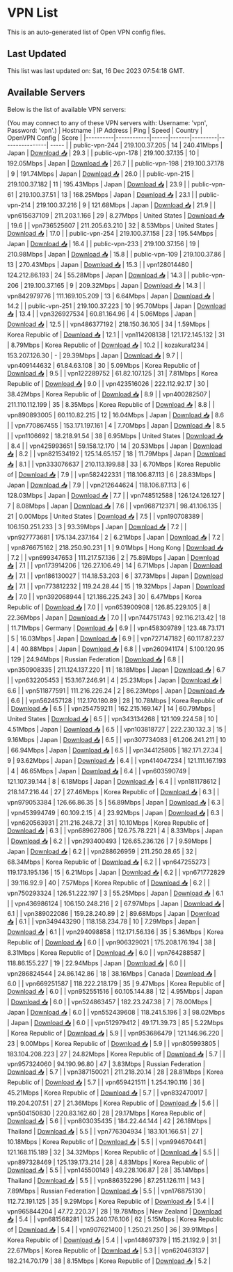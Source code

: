 # VPN List

This is an auto-generated list of Open VPN config files.

## Last Updated

This list was last updated on: Sat, 16 Dec 2023 07:54:18 GMT.

## Available Servers

Below is the list of available VPN servers:

(You may connect to any of these VPN servers with: Username: 'vpn', Password: 'vpn'.)
| Hostname | IP Address | Ping | Speed | Country | OpenVPN Config | Score |
|----------|------------|------|-------|---------|----------------| ----- |
| public-vpn-244 | 219.100.37.205 | 14 | 240.41Mbps | Japan | [Download 📥](./configs/server_0_JP.ovpn) | 29.3 |
| public-vpn-178 | 219.100.37.135 | 10 | 192.05Mbps | Japan | [Download 📥](./configs/server_1_JP.ovpn) | 26.7 |
| public-vpn-198 | 219.100.37.178 | 9 | 191.74Mbps | Japan | [Download 📥](./configs/server_2_JP.ovpn) | 26.0 |
| public-vpn-215 | 219.100.37.182 | 11 | 195.43Mbps | Japan | [Download 📥](./configs/server_3_JP.ovpn) | 23.9 |
| public-vpn-61 | 219.100.37.51 | 13 | 168.25Mbps | Japan | [Download 📥](./configs/server_4_JP.ovpn) | 23.1 |
| public-vpn-214 | 219.100.37.216 | 9 | 121.68Mbps | Japan | [Download 📥](./configs/server_5_JP.ovpn) | 21.9 |
| vpn615637109 | 211.203.1.166 | 29 | 8.27Mbps | United States | [Download 📥](./configs/server_6_US.ovpn) | 19.6 |
| vpn736525607 | 211.205.63.210 | 32 | 8.53Mbps | United States | [Download 📥](./configs/server_7_US.ovpn) | 17.0 |
| public-vpn-254 | 219.100.37.158 | 23 | 195.54Mbps | Japan | [Download 📥](./configs/server_8_JP.ovpn) | 16.4 |
| public-vpn-233 | 219.100.37.156 | 19 | 210.98Mbps | Japan | [Download 📥](./configs/server_9_JP.ovpn) | 15.8 |
| public-vpn-109 | 219.100.37.86 | 13 | 270.43Mbps | Japan | [Download 📥](./configs/server_10_JP.ovpn) | 15.3 |
| vpn128014480 | 124.212.86.193 | 24 | 55.28Mbps | Japan | [Download 📥](./configs/server_11_JP.ovpn) | 14.3 |
| public-vpn-206 | 219.100.37.165 | 9 | 209.32Mbps | Japan | [Download 📥](./configs/server_12_JP.ovpn) | 14.3 |
| vpn842979776 | 111.169.105.209 | 13 | 6.64Mbps | Japan | [Download 📥](./configs/server_13_JP.ovpn) | 14.2 |
| public-vpn-251 | 219.100.37.223 | 10 | 95.70Mbps | Japan | [Download 📥](./configs/server_14_JP.ovpn) | 13.4 |
| vpn326927534 | 60.81.164.96 | 4 | 5.06Mbps | Japan | [Download 📥](./configs/server_15_JP.ovpn) | 12.5 |
| vpn486377192 | 218.150.36.105 | 34 | 1.59Mbps | Korea Republic of | [Download 📥](./configs/server_16_KR.ovpn) | 12.1 |
| vpn114208138 | 121.172.145.132 | 31 | 8.79Mbps | Korea Republic of | [Download 📥](./configs/server_17_KR.ovpn) | 10.2 |
| kozakura1234 | 153.207.126.30 | - | 29.39Mbps | Japan | [Download 📥](./configs/server_18_JP.ovpn) | 9.7 |
| vpn409144632 | 61.84.63.108 | 30 | 5.09Mbps | Korea Republic of | [Download 📥](./configs/server_19_KR.ovpn) | 9.5 |
| vpn122289752 | 61.82.107.125 | 31 | 7.81Mbps | Korea Republic of | [Download 📥](./configs/server_20_KR.ovpn) | 9.0 |
| vpn423516026 | 222.112.92.17 | 30 | 38.42Mbps | Korea Republic of | [Download 📥](./configs/server_21_KR.ovpn) | 8.9 |
| vpn400282507 | 211.110.112.199 | 35 | 8.35Mbps | Korea Republic of | [Download 📥](./configs/server_22_KR.ovpn) | 8.8 |
| vpn890893005 | 60.110.82.215 | 12 | 16.04Mbps | Japan | [Download 📥](./configs/server_23_JP.ovpn) | 8.6 |
| vpn770867455 | 153.171.197.161 | 4 | 7.70Mbps | Japan | [Download 📥](./configs/server_24_JP.ovpn) | 8.5 |
| vpn1106692 | 18.218.91.54 | 38 | 6.95Mbps | United States | [Download 📥](./configs/server_25_US.ovpn) | 8.4 |
| vpn425993651 | 59.158.12.170 | 14 | 20.53Mbps | Japan | [Download 📥](./configs/server_26_JP.ovpn) | 8.2 |
| vpn821534192 | 125.14.65.157 | 18 | 11.79Mbps | Japan | [Download 📥](./configs/server_27_JP.ovpn) | 8.1 |
| vpn333076637 | 210.113.199.88 | 33 | 6.70Mbps | Korea Republic of | [Download 📥](./configs/server_28_KR.ovpn) | 7.9 |
| vpn582422331 | 118.106.87.113 | 6 | 28.83Mbps | Japan | [Download 📥](./configs/server_29_JP.ovpn) | 7.9 |
| vpn212644624 | 118.106.87.113 | 6 | 128.03Mbps | Japan | [Download 📥](./configs/server_30_JP.ovpn) | 7.7 |
| vpn748512588 | 126.124.126.127 | 7 | 8.08Mbps | Japan | [Download 📥](./configs/server_31_JP.ovpn) | 7.6 |
| vpn968712371 | 98.41.106.135 | 21 | 0.00Mbps | United States | [Download 📥](./configs/server_32_US.ovpn) | 7.5 |
| vpn190708389 | 106.150.251.233 | 3 | 93.39Mbps | Japan | [Download 📥](./configs/server_33_JP.ovpn) | 7.2 |
| vpn927773681 | 175.134.237.164 | 2 | 6.21Mbps | Japan | [Download 📥](./configs/server_34_JP.ovpn) | 7.2 |
| vpn876675162 | 218.250.90.231 | 1 | 9.01Mbps | Hong Kong | [Download 📥](./configs/server_35_HK.ovpn) | 7.2 |
| vpn699347653 | 111.217.57.136 | 2 | 75.89Mbps | Japan | [Download 📥](./configs/server_36_JP.ovpn) | 7.1 |
| vpn173914206 | 126.27.106.49 | 14 | 6.71Mbps | Japan | [Download 📥](./configs/server_37_JP.ovpn) | 7.1 |
| vpn186130027 | 114.18.53.203 | 6 | 37.73Mbps | Japan | [Download 📥](./configs/server_38_JP.ovpn) | 7.1 |
| vpn773812232 | 119.24.28.44 | 15 | 19.32Mbps | Japan | [Download 📥](./configs/server_39_JP.ovpn) | 7.0 |
| vpn392068944 | 121.186.225.243 | 30 | 6.47Mbps | Korea Republic of | [Download 📥](./configs/server_40_KR.ovpn) | 7.0 |
| vpn653900908 | 126.85.229.105 | 8 | 22.36Mbps | Japan | [Download 📥](./configs/server_41_JP.ovpn) | 7.0 |
| vpn744751743 | 92.116.213.42 | 18 | 11.71Mbps | Germany | [Download 📥](./configs/server_42_DE.ovpn) | 6.9 |
| vpn458309789 | 123.48.73.171 | 5 | 16.03Mbps | Japan | [Download 📥](./configs/server_43_JP.ovpn) | 6.9 |
| vpn727147182 | 60.117.87.237 | 4 | 40.88Mbps | Japan | [Download 📥](./configs/server_44_JP.ovpn) | 6.8 |
| vpn260941174 | 5.100.120.95 | 129 | 24.94Mbps | Russian Federation | [Download 📥](./configs/server_45_RU.ovpn) | 6.8 |
| vpn350908335 | 211.124.137.220 | 11 | 18.18Mbps | Japan | [Download 📥](./configs/server_46_JP.ovpn) | 6.7 |
| vpn632205453 | 153.167.246.91 | 4 | 25.23Mbps | Japan | [Download 📥](./configs/server_47_JP.ovpn) | 6.6 |
| vpn511877591 | 111.216.226.24 | 2 | 86.23Mbps | Japan | [Download 📥](./configs/server_48_JP.ovpn) | 6.6 |
| vpn562457128 | 112.170.180.89 | 28 | 10.78Mbps | Korea Republic of | [Download 📥](./configs/server_49_KR.ovpn) | 6.5 |
| vpn254759211 | 162.215.169.147 | 14 | 60.79Mbps | United States | [Download 📥](./configs/server_50_US.ovpn) | 6.5 |
| vpn343134268 | 121.109.224.58 | 10 | 4.51Mbps | Japan | [Download 📥](./configs/server_51_JP.ovpn) | 6.5 |
| vpn103818727 | 222.230.132.3 | 15 | 9.16Mbps | Japan | [Download 📥](./configs/server_52_JP.ovpn) | 6.5 |
| vpn307734083 | 61.206.241.211 | 10 | 66.94Mbps | Japan | [Download 📥](./configs/server_53_JP.ovpn) | 6.5 |
| vpn344125805 | 182.171.27.34 | 9 | 93.62Mbps | Japan | [Download 📥](./configs/server_54_JP.ovpn) | 6.4 |
| vpn414047234 | 121.111.167.193 | 4 | 46.65Mbps | Japan | [Download 📥](./configs/server_55_JP.ovpn) | 6.4 |
| vpn603590749 | 121.107.39.144 | 8 | 6.18Mbps | Japan | [Download 📥](./configs/server_56_JP.ovpn) | 6.4 |
| vpn181178612 | 218.147.216.44 | 27 | 27.46Mbps | Korea Republic of | [Download 📥](./configs/server_57_KR.ovpn) | 6.3 |
| vpn979053384 | 126.66.86.35 | 5 | 56.89Mbps | Japan | [Download 📥](./configs/server_58_JP.ovpn) | 6.3 |
| vpn453994749 | 60.109.2.15 | 4 | 23.92Mbps | Japan | [Download 📥](./configs/server_59_JP.ovpn) | 6.3 |
| vpn620563931 | 211.216.248.72 | 31 | 10.10Mbps | Korea Republic of | [Download 📥](./configs/server_60_KR.ovpn) | 6.3 |
| vpn689627806 | 126.75.78.221 | 4 | 8.33Mbps | Japan | [Download 📥](./configs/server_61_JP.ovpn) | 6.2 |
| vpn293400493 | 126.65.236.126 | 7 | 9.59Mbps | Japan | [Download 📥](./configs/server_62_JP.ovpn) | 6.2 |
| vpn288626959 | 211.250.28.65 | 32 | 68.34Mbps | Korea Republic of | [Download 📥](./configs/server_63_KR.ovpn) | 6.2 |
| vpn647255273 | 119.173.195.136 | 15 | 6.21Mbps | Japan | [Download 📥](./configs/server_64_JP.ovpn) | 6.2 |
| vpn671772829 | 39.116.92.9 | 40 | 7.57Mbps | Korea Republic of | [Download 📥](./configs/server_65_KR.ovpn) | 6.2 |
| vpn750293324 | 126.51.222.197 | 3 | 55.25Mbps | Japan | [Download 📥](./configs/server_66_JP.ovpn) | 6.1 |
| vpn436986124 | 106.150.248.216 | 2 | 67.97Mbps | Japan | [Download 📥](./configs/server_67_JP.ovpn) | 6.1 |
| vpn389022086 | 159.28.240.89 | 2 | 89.68Mbps | Japan | [Download 📥](./configs/server_68_JP.ovpn) | 6.1 |
| vpn349443290 | 118.158.234.78 | 10 | 7.29Mbps | Japan | [Download 📥](./configs/server_69_JP.ovpn) | 6.1 |
| vpn294098858 | 112.171.56.136 | 35 | 5.36Mbps | Korea Republic of | [Download 📥](./configs/server_70_KR.ovpn) | 6.0 |
| vpn906329021 | 175.208.176.194 | 38 | 8.31Mbps | Korea Republic of | [Download 📥](./configs/server_71_KR.ovpn) | 6.0 |
| vpn764288587 | 118.86.155.227 | 19 | 22.94Mbps | Japan | [Download 📥](./configs/server_72_JP.ovpn) | 6.0 |
| vpn286824544 | 24.86.142.86 | 18 | 38.16Mbps | Canada | [Download 📥](./configs/server_73_CA.ovpn) | 6.0 |
| vpn669251587 | 118.222.218.179 | 35 | 9.47Mbps | Korea Republic of | [Download 📥](./configs/server_74_KR.ovpn) | 6.0 |
| vpn952551516 | 60.105.144.88 | 12 | 4.95Mbps | Japan | [Download 📥](./configs/server_75_JP.ovpn) | 6.0 |
| vpn524863457 | 182.23.247.38 | 7 | 78.00Mbps | Japan | [Download 📥](./configs/server_76_JP.ovpn) | 6.0 |
| vpn552439608 | 118.241.5.196 | 3 | 98.02Mbps | Japan | [Download 📥](./configs/server_77_JP.ovpn) | 6.0 |
| vpn512979412 | 49.171.39.73 | 85 | 5.22Mbps | Korea Republic of | [Download 📥](./configs/server_78_KR.ovpn) | 5.9 |
| vpn953686479 | 121.146.96.220 | 23 | 9.00Mbps | Korea Republic of | [Download 📥](./configs/server_79_KR.ovpn) | 5.9 |
| vpn805993805 | 183.104.208.223 | 27 | 24.82Mbps | Korea Republic of | [Download 📥](./configs/server_80_KR.ovpn) | 5.7 |
| vpn957324060 | 94.190.96.80 | 47 | 3.83Mbps | Russian Federation | [Download 📥](./configs/server_81_RU.ovpn) | 5.7 |
| vpn387150021 | 211.218.20.14 | 28 | 28.81Mbps | Korea Republic of | [Download 📥](./configs/server_82_KR.ovpn) | 5.7 |
| vpn659421511 | 1.254.190.116 | 36 | 45.21Mbps | Korea Republic of | [Download 📥](./configs/server_83_KR.ovpn) | 5.7 |
| vpn832470017 | 119.204.207.51 | 27 | 21.36Mbps | Korea Republic of | [Download 📥](./configs/server_84_KR.ovpn) | 5.6 |
| vpn504150830 | 220.83.162.60 | 28 | 29.17Mbps | Korea Republic of | [Download 📥](./configs/server_85_KR.ovpn) | 5.6 |
| vpn803035435 | 184.22.44.144 | 42 | 26.18Mbps | Thailand | [Download 📥](./configs/server_86_TH.ovpn) | 5.5 |
| vpn776304934 | 183.101.166.51 | 27 | 10.18Mbps | Korea Republic of | [Download 📥](./configs/server_87_KR.ovpn) | 5.5 |
| vpn994670441 | 121.168.115.189 | 32 | 34.32Mbps | Korea Republic of | [Download 📥](./configs/server_88_KR.ovpn) | 5.5 |
| vpn897328469 | 125.139.173.214 | 28 | 4.83Mbps | Korea Republic of | [Download 📥](./configs/server_89_KR.ovpn) | 5.5 |
| vpn145500149 | 49.228.106.87 | 28 | 35.14Mbps | Thailand | [Download 📥](./configs/server_90_TH.ovpn) | 5.5 |
| vpn886352296 | 87.251.126.111 | 143 | 7.89Mbps | Russian Federation | [Download 📥](./configs/server_91_RU.ovpn) | 5.5 |
| vpn176875130 | 112.72.191.125 | 35 | 9.29Mbps | Korea Republic of | [Download 📥](./configs/server_92_KR.ovpn) | 5.4 |
| vpn965844204 | 47.72.220.37 | 28 | 19.78Mbps | New Zealand | [Download 📥](./configs/server_93_NZ.ovpn) | 5.4 |
| vpn681568281 | 125.240.176.106 | 62 | 5.15Mbps | Korea Republic of | [Download 📥](./configs/server_94_KR.ovpn) | 5.4 |
| vpn907621400 | 1.250.21.250 | 36 | 39.91Mbps | Korea Republic of | [Download 📥](./configs/server_95_KR.ovpn) | 5.4 |
| vpn148697379 | 115.21.192.9 | 31 | 22.67Mbps | Korea Republic of | [Download 📥](./configs/server_96_KR.ovpn) | 5.3 |
| vpn620463137 | 182.214.70.179 | 38 | 8.15Mbps | Korea Republic of | [Download 📥](./configs/server_97_KR.ovpn) | 5.2 |
